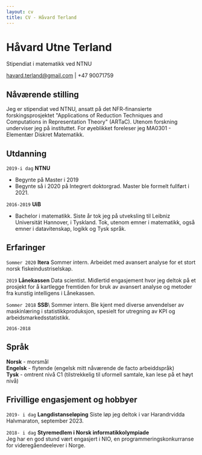 ```yaml
---
layout: cv
title: CV - Håvard Terland
---
```

# Håvard Utne Terland
Stipendiat i matematikk ved NTNU

<div id="webaddress">
<a href="havard.terland@gmail.com">havard.terland@gmail.com</a> | +47 90071759
</div>


## Nåværende stilling

Jeg er stipendiat ved NTNU, ansatt på det NFR-finansierte forskingsprosjektet "Applications of Reduction Techniques and Computations in Representation Theory" (ARTaC). Utenom forskning underviser jeg på instituttet. For øyeblikket foreleser jeg MA0301 - Elementær Diskret Matematikk. 

## Utdanning

`2019-i dag`
__NTNU__
 - Begynte på Master i 2019
 - Begynte så i 2020 på Integrert doktorgrad. Master ble formelt fullført i 2021.

`2016-2019`
__UiB__

- Bachelor i matematikk. Siste år tok jeg på utveksling til Leibniz Universität Hannover, i Tyskland. Tok, utenom emner i matematikk, også emner i datavitenskap, logikk og Tysk språk.

## Erfaringer

`Sommer 2020` **Itera** Sommer intern. Arbeidet med avansert analyse for et stort norsk fiskeindustriselskap.

`2019`
__Lånekassen__ Data scientist. Midlertid engasjement hvor jeg deltok på et prosjekt for å kartlegge fremtiden for bruk av avansert analyse og metoder fra kunstig intelligens i Lånekassen. 

`Sommer 2018` __SSB__\ Sommer intern. Ble kjent med diverse anvendelser av maskinlæring i statistikkproduksjon, spesielt for utregning av KPI og arbeidsmarkedsstatistikk.

`2016-2018` 

## Språk
__Norsk__ - morsmål\
__Engelsk__ - flytende (engelsk mitt nåværende de facto arbeiddspråk)\
__Tysk__ - omtrent nivå C1 (tilstrekkelig til uformell samtale, kan lese på et høyt nivå)

## Frivillige engasjement og hobbyer

`2019- i dag` __Langdistanseløping__ Siste løp jeg deltok i var Harandrvidda Halvmaraton, september 2023.

`2018- i dag`
__Styremedlem i Norsk informatikkolympiade__\
Jeg har en god stund vært engasjert i NIO, en programmeringskonkurranse for videregåendeelever i Norge.



<!-- ### Footer

Last updated: May 2013 -->


